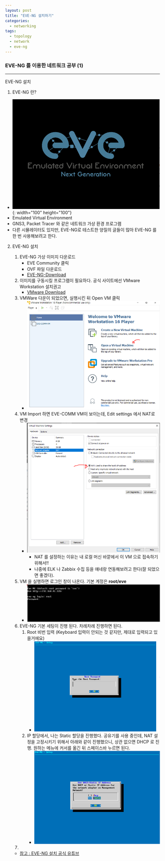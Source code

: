 ```yaml
---
layout: post
title: "EVE-NG 설치하기"
categories:
  - networking
tags:
  - topology
  - network
  - eve-ng
---
```


### EVE-NG 를 이용한 네트워크 공부 (1)

-----
EVE-NG 설치

1. EVE-NG 란?
  - ![eve-ng-logo](/image/eve-ng/eve-ng-logo.PNG){: width="100" height="100"}
  - Emulated Virtual Environment
  - GNS3, Packet Tracer 와 같은 네트워크 가상 환경 프로그램
  - 다른 시뮬레이터도 있지만, EVE-NG로 테스트한 양질의 글들이 많아 EVE-NG 를 한 번 사용해보려고 한다.

2. EVE-NG 설치  
    1. EVE-NG 가상 이미지 다운로드
        - EVE Community 클릭
        - OVF 파일 다운로드
        - [EVE-NG-Download](https://www.eve-ng.net/index.php/download/)
    2. 이미지를 구동시킬 프로그램이 필요하다. 공식 사이트에선 VMware Workstation 설치권고
        - [VMware Download](https://my.vmware.com/en/web/vmware/downloads/info/slug/desktop_end_user_computing/vmware_workstation_player/16_0)
    3. VMWare 다운이 되었으면, 실행시킨 뒤 Open VM 클릭
        - ![eve-ng-logo](/image/eve-ng/eve-install-00.PNG)
    4. VM Import 하면 EVE-COMM VM이 보이는데, Edit settings 에서 NAT로 변경
        - ![eve-ng-install](/image/eve-ng/eve-install-00_01.PNG)
            - NAT 를 설정하는 이유는 내 로컬 머신 바깥에서 이 VM 으로 접속하기 위해서!!
            - 나중에 ELK 나 Zabbix 수집 등을 얘네랑 연동해보려고 한다(잘 되었으면 좋겠다).
    5. VM 을 실행하면 로그인 창이 나온다. 기본 계정은 **root/eve**
        - ![eve-ng-install](/image/eve-ng/eve-install-01.PNG)
    6. EVE-NG 기본 세팅이 진행 된다. 차례차례 진행하면 된다.
        1. Root 비번 입력 (Keyboard 입력이 안되는 것 같지만, 제대로 입력되고 있을거에요)
            - ![eve-ng-install](/image/eve-ng/eve-install-02.PNG)
        2. IP 할당에서, 나는 Static 할당을 진행했다. 공유기를 사용 중인데, NAT 설정을 고정시키기 위해서 아래와 같이 진행했으니, 상관 없으면 DHCP 로 진행. 원하는 메뉴에 커서를 옮긴 뒤 스페이스바 누르면 된다.
            - ![eve-ng-install](/image/eve-ng/eve-install-03.PNG)
    7. 

    - [참고 : EVE-NG 설치 공식 유튜브](https://www.youtube.com/watch?v=FDbgTlr-tnw)  
